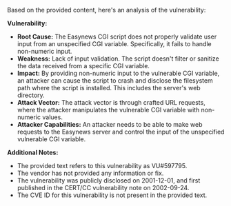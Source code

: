 Based on the provided content, here's an analysis of the vulnerability:

**Vulnerability:**

*   **Root Cause:**  The Easynews CGI script does not properly validate user input from an unspecified CGI variable. Specifically, it fails to handle non-numeric input.
*   **Weakness:** Lack of input validation. The script doesn't filter or sanitize the data received from a specific CGI variable.
*   **Impact:** By providing non-numeric input to the vulnerable CGI variable, an attacker can cause the script to crash and disclose the filesystem path where the script is installed. This includes the server's web directory.
*   **Attack Vector:** The attack vector is through crafted URL requests, where the attacker manipulates the vulnerable CGI variable with non-numeric values.
*  **Attacker Capabilities:** An attacker needs to be able to make web requests to the Easynews server and control the input of the unspecified vulnerable CGI variable.

**Additional Notes:**
* The provided text refers to this vulnerability as VU#597795.
* The vendor has not provided any information or fix.
* The vulnerability was publicly disclosed on 2001-12-01, and first published in the CERT/CC vulnerability note on 2002-09-24.
* The CVE ID for this vulnerability is not present in the provided text.